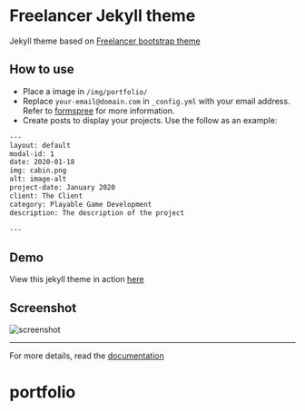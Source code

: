 # Freelancer Jekyll theme

Jekyll theme based on [Freelancer bootstrap theme ](http://startbootstrap.com/template-overviews/freelancer/)

## How to use

- Place a image in `/img/portfolio/`
- Replace `your-email@domain.com` in `_config.yml` with your email address. Refer to [formspree](http://formspree.io/) for more information.
- Create posts to display your projects. Use the follow as an example:

```txt
---
layout: default
modal-id: 1
date: 2020-01-18
img: cabin.png
alt: image-alt
project-date: January 2020
client: The Client
category: Playable Game Development
description: The description of the project

---
```

## Demo

View this jekyll theme in action [here](https://jeromelachaud.com/freelancer-theme)

## Screenshot

![screenshot](https://raw.githubusercontent.com/jeromelachaud/freelancer-theme/master/screenshot.png)

---

For more details, read the [documentation](http://jekyllrb.com/)
# portfolio
